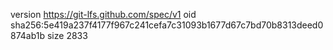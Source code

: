 version https://git-lfs.github.com/spec/v1
oid sha256:5e419a237f4177f967c241cefa7c31093b1677d67c7bd70b8313deed0874ab1b
size 2833
